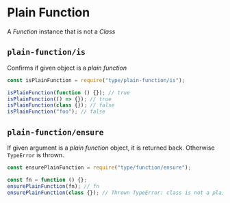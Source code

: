 # Plain Function

A _Function_ instance that is not a _Class_

## `plain-function/is`

Confirms if given object is a _plain function_

```javascript
const isPlainFunction = require("type/plain-function/is");

isPlainFunction(function () {}); // true
isPlainFunction(() => {}); // true
isPlainFunction(class {}); // false
isPlainFunction("foo"); // false
```

## `plain-function/ensure`

If given argument is a _plain function_ object, it is returned back. Otherwise `TypeError` is thrown.

```javascript
const ensurePlainFunction = require("type/function/ensure");

const fn = function () {};
ensurePlainFunction(fn); // fn
ensurePlainFunction(class {}); // Thrown TypeError: class is not a plain function
```
